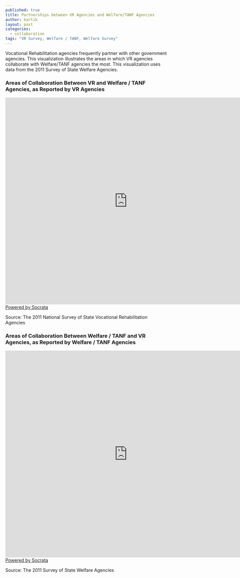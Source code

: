 ```yaml
---
published: true
title: Partnerships between VR Agencies and Welfare/TANF Agencies
author: kartik
layout: post
categories: 
  - collaboration
tags: "VR Survey, Welfare / TANF, Welfare Survey"
---
```


Vocational Rehabilitation agencies frequently partner with other government agencies. This visualization illustrates the areas in which VR agencies collaborate with Welfare/TANF agencies the most. This visualization uses data from the 2011 Survey of State Welfare Agencies.


<h3>Areas of Collaboration Between VR and Welfare / TANF Agencies, as Reported by VR Agencies</h3>
<div><iframe width="760px" height="646px" frameborder="0" scrolling="no" src="https://opendata.socrata.com/w/qsas-5jbv/y34g-bnf3?cur=B_-BmgvQcqM&amp;from=root"></iframe><a href="http://www.socrata.com/" target="_blank">Powered by Socrata</a>

</div>
<p>Source: The 2011 National Survey of State Vocational Rehabilitation Agencies</p>
<h3>Areas of Collaboration Between Welfare / TANF and VR Agencies, as Reported by Welfare / TANF Agencies</h3>
<div><iframe width="760px" height="646px" frameborder="0" scrolling="no" src="https://opendata.socrata.com/w/6duu-psmm/y34g-bnf3?cur=0uE33AjkXgJ&amp;from=root"></iframe><a href="http://www.socrata.com/" target="_blank">Powered by Socrata</a>

</div>
<p>Source: The 2011 Survey of State Welfare Agencies</p>
